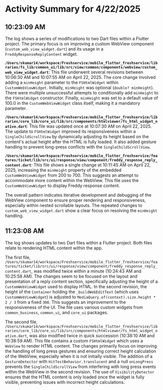# Activity Summary for 4/22/2025

## 10:23:09 AM
The log shows a series of modifications to two Dart files within a Flutter project.  The primary focus is on improving a custom WebView component (`custom_web_view_widget.dart`) and its usage in a `FreddyResponseReplyContent` widget.

**`/Users/skumar14/workspace/Freshservice/mobile_flutter_freshservice/libraries/fs_lib/common_ui/lib/src/view/common/components/webview/custom_web_view_widget.dart`**: This file underwent several revisions between 10:06:30 AM and 10:07:55 AM on April 22, 2025.  The core change involved adding a `minHeight` parameter to the `FSHtmlWidget` within `CustomWebViewWidget`. Initially,  `minHeight` was optional (`double? minHeight`).  There were multiple unsuccessful attempts to conditionally add `minHeight` to the `FSHtmlWidget` constructor. Finally, `minHeight` was set to a default value of 100.0 in the `CustomWebViewWidget` class itself, making it a mandatory parameter.

**`/Users/skumar14/workspace/Freshservice/mobile_flutter_freshservice/libraries/core_lib/core_ui/lib/src/components/htmlviewer/fs_html_widget_native.dart`**: This file was updated once at 10:07:30 AM on April 22, 2025.  The update to `FSHtmlWidget`  improved its responsiveness within a `SingleChildScrollView` by dynamically adjusting its height based on the content's actual height after the HTML is fully loaded.  It also added gesture handling to prevent long-press conflicts with the `SingleChildScrollView`.

**`/Users/skumar14/workspace/Freshservice/mobile_flutter_freshservice/features/ticket/lib/src/ui/response/view/component/freddy_response_reply_content.dart`**:  This file shows a single change at 10:11:45 AM on April 22, 2025,  increasing the `minHeight` property of the embedded `CustomWebViewWidget` from 200 to 700. This suggests an attempt to accommodate more content within the WebView.  This file uses the `CustomWebViewWidget` to display Freddy response content.


The overall pattern indicates iterative development and debugging of the WebView component to ensure proper rendering and responsiveness, especially within nested scrollable layouts. The repeated changes to `custom_web_view_widget.dart`  show a clear focus on resolving the `minHeight` handling.


## 11:23:08 AM
The log shows updates to two Dart files within a Flutter project.  Both files relate to rendering HTML content within the app.

The first file, `/Users/skumar14/workspace/Freshservice/mobile_flutter_freshservice/features/ticket/lib/src/ui/response/view/component/freddy_response_reply_content.dart`, was modified twice within a minute (10:24:43 AM and 10:25:58 AM).  The changes seem to be focused on the layout and presentation of a reply content section, specifically adjusting the height of a `CustomWebViewWidget` used to display HTML. In the second revision, the height of the `Container` holding the `_buildWebEditText` (which uses `CustomWebViewWidget`) is adjusted to `MediaQuery.of(context).size.height * 2 / 3` from a fixed `300`.  This suggests an improvement to the responsiveness of the UI.  The file uses various custom widgets from `common_business`, `common_ui`, and `core_ui` packages.

The second file, `/Users/skumar14/workspace/Freshservice/mobile_flutter_freshservice/libraries/core_lib/core_ui/lib/src/components/htmlviewer/fs_html_widget_native.dart`, was also modified twice in quick succession (10:38:10 AM and 10:38:59 AM). This file contains a custom `FSHtmlWidget` which uses a `WebView` to render HTML content. The changes primarily focus on improving the handling of long press gestures and ensuring correct height calculation of the WebView, especially when it is not initially visible. The addition of a `GestureDetector` with `HitTestBehavior.translucent` and a null `onLongPress` prevents the `SingleChildScrollView` from interfering with long press events within the WebView in the second revision. The use of `VisibilityDetector` ensures that the HTML content is only loaded once the widget is fully visible, preventing issues with incorrect height calculations.
